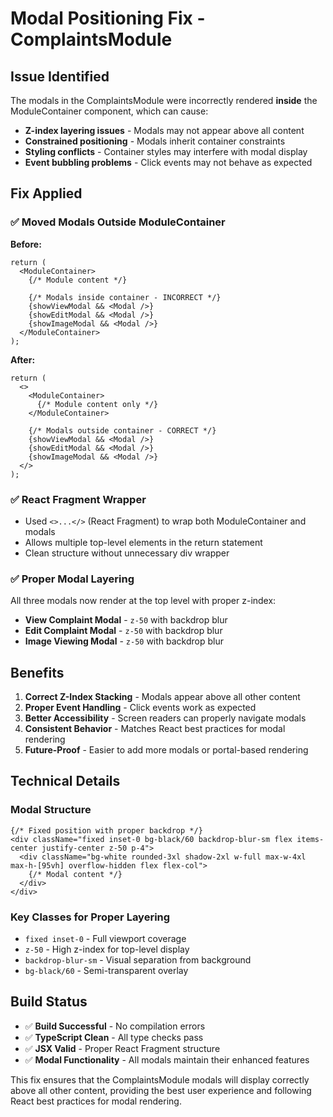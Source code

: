 # Modal Positioning Fix - ComplaintsModule

## Issue Identified
The modals in the ComplaintsModule were incorrectly rendered **inside** the ModuleContainer component, which can cause:
- **Z-index layering issues** - Modals may not appear above all content
- **Constrained positioning** - Modals inherit container constraints
- **Styling conflicts** - Container styles may interfere with modal display
- **Event bubbling problems** - Click events may not behave as expected

## Fix Applied

### ✅ **Moved Modals Outside ModuleContainer**

**Before:**
```tsx
return (
  <ModuleContainer>
    {/* Module content */}
    
    {/* Modals inside container - INCORRECT */}
    {showViewModal && <Modal />}
    {showEditModal && <Modal />}
    {showImageModal && <Modal />}
  </ModuleContainer>
);
```

**After:**
```tsx
return (
  <>
    <ModuleContainer>
      {/* Module content only */}
    </ModuleContainer>
    
    {/* Modals outside container - CORRECT */}
    {showViewModal && <Modal />}
    {showEditModal && <Modal />}
    {showImageModal && <Modal />}
  </>
);
```

### ✅ **React Fragment Wrapper**
- Used `<>...</>` (React Fragment) to wrap both ModuleContainer and modals
- Allows multiple top-level elements in the return statement
- Clean structure without unnecessary div wrapper

### ✅ **Proper Modal Layering**
All three modals now render at the top level with proper z-index:
- **View Complaint Modal** - `z-50` with backdrop blur
- **Edit Complaint Modal** - `z-50` with backdrop blur  
- **Image Viewing Modal** - `z-50` with backdrop blur

## Benefits

1. **Correct Z-Index Stacking** - Modals appear above all other content
2. **Proper Event Handling** - Click events work as expected
3. **Better Accessibility** - Screen readers can properly navigate modals
4. **Consistent Behavior** - Matches React best practices for modal rendering
5. **Future-Proof** - Easier to add more modals or portal-based rendering

## Technical Details

### Modal Structure
```tsx
{/* Fixed position with proper backdrop */}
<div className="fixed inset-0 bg-black/60 backdrop-blur-sm flex items-center justify-center z-50 p-4">
  <div className="bg-white rounded-3xl shadow-2xl w-full max-w-4xl max-h-[95vh] overflow-hidden flex flex-col">
    {/* Modal content */}
  </div>
</div>
```

### Key Classes for Proper Layering
- `fixed inset-0` - Full viewport coverage
- `z-50` - High z-index for top-level display
- `backdrop-blur-sm` - Visual separation from background
- `bg-black/60` - Semi-transparent overlay

## Build Status
- ✅ **Build Successful** - No compilation errors
- ✅ **TypeScript Clean** - All type checks pass
- ✅ **JSX Valid** - Proper React Fragment structure
- ✅ **Modal Functionality** - All modals maintain their enhanced features

This fix ensures that the ComplaintsModule modals will display correctly above all other content, providing the best user experience and following React best practices for modal rendering.
